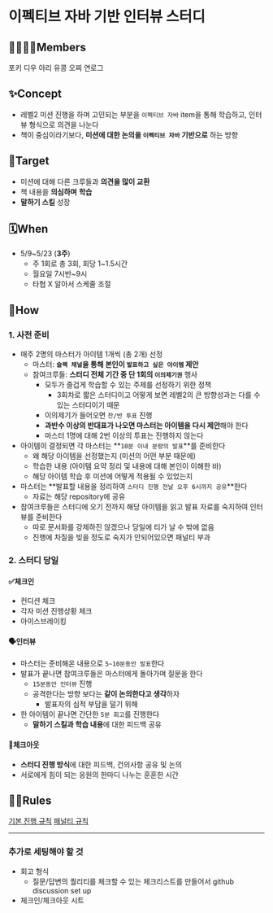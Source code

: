 # 이펙티브 자바 기반 인터뷰 스터디


## 🙋‍♀️🙋‍♂️Members
포키 디우 아리 유콩 오찌 연로그

## ✨Concept
- 레벨2 미션 진행을 하며 고민되는 부분을 `이펙티브 자바` item을 통해 학습하고, 인터뷰 형식으로 의견을 나눈다
- 책이 중심이라기보다, **미션에 대한 논의을 `이펙티브 자바` 기반으로** 하는 방향

## 🎯Target
- 미션에 대해 다른 크루들과 **의견을 많이 교환**
- 책 내용을 **의심하며** **학습**
- **말하기 스킬** 성장

## 🗓️When
- 5/9~5/23 (**3주**)
    - 주 1회로 총 3회, 회당 1~1.5시간
    - 월요일 7시반~9시
    - 타협 X 알아서 스케줄 조절

## 📝How

### 1. 사전 준비

- 매주 2명의 마스터가 아이템 1개씩 (총 2개) 선정
    - 마스터: **`슬랙 채널`을 통해 본인이 `발표하고 싶은 아이템` 제안**
    - 참여크루들: **스터디 전체 기간 중 단 1회의 `이의제기권`**  행사
        - 모두가 즐겁게 학습할 수 있는 주제를 선정하기 위한 정책
            - 3회차로 짧은 스터디이고 어떻게 보면 레벨2의 큰 방향성과는 다를 수 있는 스터디이기 때문
        - 이의제기가 들어오면 `찬/반 투표` 진행
        - **과반수 이상의 반대표가 나오면 마스터는 아이템을 다시 제안**해야 한다
        - 마스터 1명에 대해 2번 이상의 투표는 진행하지 않는다
- 아이템이 결정되면 각 마스터는 **`10분 이내 분량의 발표`**를 준비한다
    - 왜 해당 아이템을 선정했는지 (미션의 어떤 부분 때문에)
    - 학습한 내용 (아이템 요약 정리 및 내용에 대해 본인이 이해한 바)
    - 해당 아이템 학습 후 미션에 어떻게 적용될 수 있었는지
- 마스터는 **발표할 내용을 정리하여 `스터디 진행 전날 오후 6시까지 공유`**한다
    - 자료는 해당 repository에 공유
- 참여크루들은 스터디에 오기 전까지 해당 아이템을 읽고 발표 자료를 숙지하여 인터뷰를 준비한다
    - 따로 문서화를 강제하진 않겠으나 당일에 티가 날 수 밖에 없음
    - 진행에 차질을 빚을 정도로 숙지가 안되어있으면 패널티 부과

### 2. 스터디 당일

#### ✅**체크인**

- 컨디션 체크
- 각자 미션 진행상황 체크
- 아이스브레이킹

#### 🗣️**인터뷰**

- 마스터는 준비해온 내용으로 `5~10분동안 발표`한다
- 발표가 끝나면 참여크루들은 마스터에게 돌아가며 질문을 한다
    - `15분동안 인터뷰` 진행
    - 공격한다는 방향 보다는 **같이 논의한다고 생각**하자
        - 발표자의 심적 부담을 덜기 위해
- 한 아이템이 끝나면 간단한 `5분 회고`를 진행한다
    - **말하기 스킬과 학습 내용**에 대한 피드백 공유

#### 🛫**체크아웃**

- **스터디 진행 방식**에 대한 피드백, 건의사항 공유 및 논의
- 서로에게 힘이 되는 응원의 한마디 나누는 훈훈한 시간


## 👨‍⚖️Rules

[기본 진행 규칙](https://github.com/woowacourse-study/2022-lv2-effective-java-interview/blob/main/docs/basic-rules.md)
[패널티 규칙](https://github.com/woowacourse-study/2022-lv2-effective-java-interview/blob/main/docs/penalty-rules.md)

---

### 추가로 세팅해야 할 것

- 회고 형식
    - 질문/답변의 퀄리티를 체크할 수 있는 체크리스트를 만들어서 github discussion set up
- 체크인/체크아웃 시트
